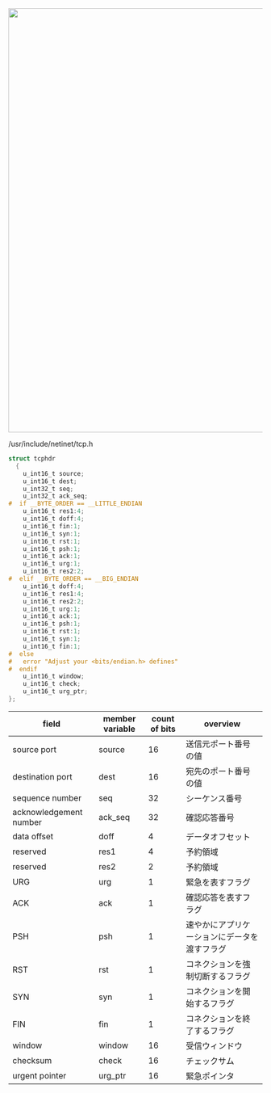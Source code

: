 <img width="840" src="https://user-images.githubusercontent.com/43327056/136646330-fd12335c-fd8f-4305-a46f-ab348f1c7e54.png">

/usr/include/netinet/tcp.h

```c
struct tcphdr
  {
    u_int16_t source;
    u_int16_t dest;
    u_int32_t seq;
    u_int32_t ack_seq;
#  if __BYTE_ORDER == __LITTLE_ENDIAN
    u_int16_t res1:4;
    u_int16_t doff:4;
    u_int16_t fin:1;
    u_int16_t syn:1;
    u_int16_t rst:1;
    u_int16_t psh:1;
    u_int16_t ack:1;
    u_int16_t urg:1;
    u_int16_t res2:2;
#  elif __BYTE_ORDER == __BIG_ENDIAN
    u_int16_t doff:4;
    u_int16_t res1:4;
    u_int16_t res2:2;
    u_int16_t urg:1;
    u_int16_t ack:1;
    u_int16_t psh:1;
    u_int16_t rst:1;
    u_int16_t syn:1;
    u_int16_t fin:1;
#  else
#   error "Adjust your <bits/endian.h> defines"
#  endif
    u_int16_t window;
    u_int16_t check;
    u_int16_t urg_ptr;
};
```

| field | member variable | count of bits | overview |
| --- | --- | --- | --- |
| source port | source | 16 | 送信元ポート番号の値 |
| destination port | dest | 16 | 宛先のポート番号の値 |
| sequence number | seq | 32 | シーケンス番号 |
| acknowledgement number | ack_seq | 32 | 確認応答番号 |
| data offset | doff | 4 | データオフセット |
| reserved | res1 | 4 | 予約領域 |
| reserved | res2 | 2 | 予約領域 |
| URG | urg | 1 | 緊急を表すフラグ |
| ACK | ack | 1 | 確認応答を表すフラグ |
| PSH | psh | 1 | 速やかにアプリケーションにデータを渡すフラグ |
| RST | rst | 1 | コネクションを強制切断するフラグ |
| SYN | syn | 1 | コネクションを開始するフラグ |
| FIN | fin | 1 | コネクションを終了するフラグ |
| window | window | 16 | 受信ウィンドウ |
| checksum  | check | 16 | チェックサム |
| urgent pointer  | urg_ptr | 16 | 緊急ポインタ |
